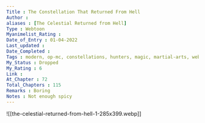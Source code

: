 ```yaml
---
Title : The Constellation That Returned From Hell
Author : 
aliases : [The Celestial Returned from Hell]
Type : Webtoon
Myanimelist_Rating : 
Date_of_Entry : 01-04-2022
Last_updated : 
Date_Completed : 
Tags : modern, op-mc, constellations, hunters, magic, martial-arts, webtoon,
My_Status : Dropped
My_Rating : 6
Link : 
At_Chapter : 72
Total_Chapters : 115
Remarks : Boring
Notes : Not enough spicy
---
```

![[the-celestial-returned-from-hell-1-285x399.webp]]